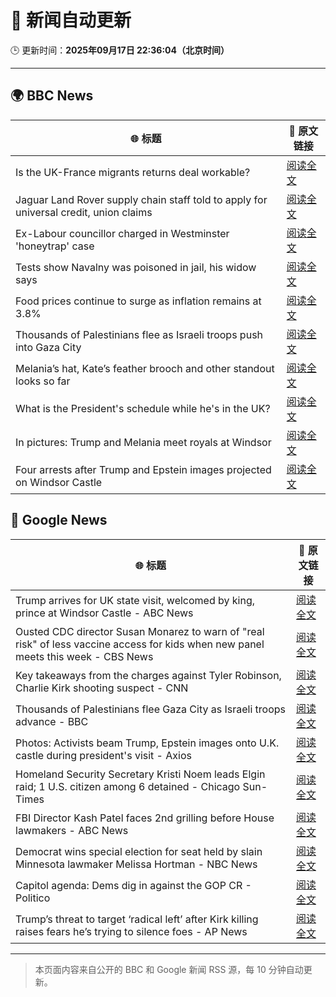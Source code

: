 # 🧠 新闻自动更新

🕒 更新时间：**2025年09月17日 22:36:04（北京时间）**

---

## 🌍 BBC News

| 🌐 标题 | 🔗 原文链接 |
|--------|-------------|
| Is the UK-France migrants returns deal workable? | [阅读全文](https://www.bbc.com/news/articles/ced5gyg2e09o?at_medium=RSS&at_campaign=rss) |
| Jaguar Land Rover supply chain staff told to apply for universal credit, union claims | [阅读全文](https://www.bbc.com/news/articles/c784nwvj1l3o?at_medium=RSS&at_campaign=rss) |
| Ex-Labour councillor charged in Westminster 'honeytrap' case | [阅读全文](https://www.bbc.com/news/articles/cn76dr2jm0ko?at_medium=RSS&at_campaign=rss) |
| Tests show Navalny was poisoned in jail, his widow says | [阅读全文](https://www.bbc.com/news/articles/c5ye0x28vzqo?at_medium=RSS&at_campaign=rss) |
| Food prices continue to surge as inflation remains at 3.8% | [阅读全文](https://www.bbc.com/news/articles/cderznjj4r7o?at_medium=RSS&at_campaign=rss) |
| Thousands of Palestinians flee as Israeli troops push into Gaza City | [阅读全文](https://www.bbc.com/news/articles/cx270y1rgzeo?at_medium=RSS&at_campaign=rss) |
| Melania’s hat, Kate’s feather brooch and other standout looks so far | [阅读全文](https://www.bbc.com/news/articles/cy857ddpjp4o?at_medium=RSS&at_campaign=rss) |
| What is the President's schedule while he's in the UK? | [阅读全文](https://www.bbc.com/news/articles/c8rynvlm6zjo?at_medium=RSS&at_campaign=rss) |
| In pictures: Trump and Melania meet royals at Windsor | [阅读全文](https://www.bbc.com/news/articles/c4gqd70v496o?at_medium=RSS&at_campaign=rss) |
| Four arrests after Trump and Epstein images projected on Windsor Castle | [阅读全文](https://www.bbc.com/news/articles/c78n455mj08o?at_medium=RSS&at_campaign=rss) |

## 📰 Google News

| 🌐 标题 | 🔗 原文链接 |
|--------|-------------|
| Trump arrives for UK state visit, welcomed by king, prince at Windsor Castle - ABC News | [阅读全文](https://news.google.com/rss/articles/CBMipAFBVV95cUxNVEdwcTVuZGU1Nm1kdWRxcE1xMXVYVjBtOFBYME1EZlkxR0lBY0VZVlR4RHgzNllSMFpTeGdGU3JCUl9ZbHc3RlZXeENZdW9JdEhCZlgwX1otdWNmbTZQOGdlVmgyb2JQcUNxUXVCajdMRF9ZeUFCUkFjWXVTanhVUmZDQjRnWWxJcnM3TzNhRFpLN2hLcWo5NzFDZFRrTUFsWW9jc9IBqgFBVV95cUxPMEpBRmRMdndieUxTdTV1N2ZJZ3hJcGwtcThOaHJiamRBSzk0YUFIMmlRc2hzNy1mREpKV0Npa2tIUVpET1IwbDRyb2J4cnd1Sm9CaWZSZ1lTZ0Z2Qi10MFZnRVpYZy1FdFA0SWZiTVF4WWdkZFZCMmZkT0JNNk81TEF5NFMwWXhMSGl6WnJHb0xDRHVNdmp3UXlUUEgwSXpvSHliTkEtVkpHZw?oc=5) |
| Ousted CDC director Susan Monarez to warn of "real risk" of less vaccine access for kids when new panel meets this week - CBS News | [阅读全文](https://news.google.com/rss/articles/CBMikgFBVV95cUxOcGhNeVdzaFdVSzE0TUlJRnF5cjFGcFZ1SDQ5ZExISW1EQ2J1VnhQM0tpX3BNVVA4M1B6ZW4zY3VoQU82UmVKT3RHV25DRzdEUTNWRm02V09JZlVpdlpTXzViLWVXMzNZWnVyQVhvLXF5am5tQjBGX19Dd3VfYlNORUlkMnR1Z3JaREpaSFV5UE1ZZ9IBlwFBVV95cUxQa2tnR1lXcWo2bUJuVzk0N3hqOHFQUTlJRXpsdzR3Z1ROQmRQMlo0N1Nubi02NTNkTUVyQVJNWWpJSV8tLVpkTkFzalVHc3BPSnQzbS01LVQ1b2NYdEs3VGl2eVNJUnU1eDAxT1hDX3V1c2haamw5X3Vtc1ZSakhLWkRuZTBTcTBEbE4yUjd3elVJWkk4aWRF?oc=5) |
| Key takeaways from the charges against Tyler Robinson, Charlie Kirk shooting suspect - CNN | [阅读全文](https://news.google.com/rss/articles/CBMickFVX3lxTFBQNVdhQUthVjk2VUNlUWFxNHhVbXM3UTJhZ183YjhBLW9hcl9OQU1lZVg2T2pTdnluNHlKMFZoWnIxQXIwamtoNmZ2OTRuTEgtTVNRQ2VWZ3RUY3RRYzczWXdzSEFkbUdySXZrYXhUNUpTZw?oc=5) |
| Thousands of Palestinians flee Gaza City as Israeli troops advance - BBC | [阅读全文](https://news.google.com/rss/articles/CBMiWkFVX3lxTFB3Sk52V05lX09WOTQ4ekREZXhVRjFXcDc0RkF4Q3Rhd0gyYkQ3OUUtMmc4MmJWSGhvRWZMRFhWWWFiS0h5R08zamtqYVlMNTdxRVRaLVhGTVU4d9IBX0FVX3lxTE9OSlhFLVA0Tk8yNHRweThnR2hhX0hwa1d2T1FzVU1GYTE2ODlRZE8yX3lJU1Q2b19iS3BYT0gzSm1wVzNfQWRYQlpUSm5OanJDZzZRUVgteGFxeE5zMnow?oc=5) |
| Photos: Activists beam Trump, Epstein images onto U.K. castle during president's visit - Axios | [阅读全文](https://news.google.com/rss/articles/CBMikAFBVV95cUxNM1RCTVg2WUtuUzlBejl6cGI1Ty1seDU1RXY3V2NEUXdfUk80MjFGR2JvbmF5M2JNYjhMbmxFTUJyMHowVGVmZVhjbzFUQ3lSRjZBOUVwN1pUNnlfVWJuWUdvZG9QbnRtcUpac3V5S01NSF9sd2ZmS0NMR1ZOOVhOM2ptUGQ5OEFTa3lzWWhUUjI?oc=5) |
| Homeland Security Secretary Kristi Noem leads Elgin raid; 1 U.S. citizen among 6 detained - Chicago Sun-Times | [阅读全文](https://news.google.com/rss/articles/CBMiuwFBVV95cUxQOFJCQ0xwMEFfdWtKS01qeGhQNG95dzFvSVo5cE9YaUhmUTFTTldBMG42SmZJVUNJT3lkd1ZWTWFNV19tX0J4SExnRmFMeDlES1dXTTVjOGFzQUJpZzI2eHFYa0FyMVhlMkVZRWgxLTFLbUNVOEVIazRLM0lVYVpHeWhUNWRncUdDN0dfak9INzE0MDJ6LWlFWXpXUDlNTEFCV0JSUHZZUVJmSEZ1OWptTUt3cDYyWkdyZ2tz?oc=5) |
| FBI Director Kash Patel faces 2nd grilling before House lawmakers - ABC News | [阅读全文](https://news.google.com/rss/articles/CBMiqAFBVV95cUxNVTdGVEFUb1g3Umx1Zzk2S2V5Y0hwVG84NDYzMjh0WllLb2hNUkYzUnpORk93dTBxUXJrVzRvNGFVMjJ3WFlMdmpnSjFwaXlzT2RMOHB4S1BPTUg3NkNpQU1zcEhPal9NejRkZ09LeHhxRk9ObTJoV3Z6Mmtwa3pxeUY0OHAxaGZZcU1ReGZCWTBsenFsdGotQmtFNEtKMThpUy1IRHB2b0fSAa4BQVVfeXFMT2xyVHNaekxNNWo3WnNTa1dWWFZLdE5JYnF6ZFBaRU9JV2tOeXhUMVVhVUtBT1RTYXpScjlrVnUzZDhSbWVZMk80Z2NQdzlUZmFJNk1tN3k4Wk1BTzRDS2FlVDVRSWFxQUc4NXIybk5PZGZzZmdYNjM3TXZPVU80RUNZRXJBejhvSk9aeDduYm1qaFZrdzBpNlRZaHZQNFZ3TDBlVWJQeXB0Zm50dmF3?oc=5) |
| Democrat wins special election for seat held by slain Minnesota lawmaker Melissa Hortman - NBC News | [阅读全文](https://news.google.com/rss/articles/CBMiuwFBVV95cUxOdW1MdGppQ0R3d3BFMkhfUU5UMmtLRVdDSXIxaWVfVExxQmtOb0x5dnFzcWdhaHowakFPbkQwYndnOGJzLVY1LUZPaXZ2NVBxZTE3TGl2THNrVUlBWE5DeUxlRmNyRnNzaGZiS2o1X0ZiWFpPbHFEbHZ1eTRyMGtma05BTEs1NTczdU0waDAtazRuZTlrMlVRdEdVQjFINEptdW5CS0ZPNlZuRjRMdnlIX1RqdW15WEVQSFNF0gFWQVVfeXFMUEZFM3BoaFQ1RkVqb3V1bjZYZEpPU1U4MDlZMHRDRVh4U28wZmhUN2tOWGcyNFhwSE5NYjBRZVNKN09NRDd4R0Z1bTBtRlVXbkQtRXgzZVE?oc=5) |
| Capitol agenda: Dems dig in against the GOP CR - Politico | [阅读全文](https://news.google.com/rss/articles/CBMi2wFBVV95cUxOTW44aGlHbUxGTklDcF9VLXNQZHJWMlk1c1JkYjNUQ3YwYXluckVfa2g4bmlKSTFGbDJwMnBjMXlpSkZHNXBhU25Pc19lakZad3o2Z3hic3RCaFhFRmhvdzhPZ19FY1hpV1dQeHhJdnc0MmdCUTEyak5GdGhwY3VyanE0YUMzUExkSHFMVTVNODZkMDR0a1ZBaENIOTVQODcxSGViMlFkX2xqdHcxcFl4TFV4aGJlemlMbkpJOWp4dFhtTFMtT3RsLWQ1RDFReUhFSFJLdjhTUDdIVlE?oc=5) |
| Trump’s threat to target ‘radical left’ after Kirk killing raises fears he’s trying to silence foes - AP News | [阅读全文](https://news.google.com/rss/articles/CBMisgFBVV95cUxQTUFhei1WSWtFeTRVUzlkR2VMNkJvUkNFMnlEM1Rob2t5LXJrNkV4T1UxNWxIQU4tTFFFdmRFY2tvNzVySmlLQXdPbFpuOUVoempmdjNaUmlxQ0hJdGVCV2pBblh1UTY4UWxWclRCRFliN0J2UVZhOFU3TXNUdnZwNWEyQTRJRUpxSHBJemFuV1licUw2bm1LTk1DeXNKTU4wenVrYUhiQ0pzdld0MzN0dU9B?oc=5) |

---
> 本页面内容来自公开的 BBC 和 Google 新闻 RSS 源，每 10 分钟自动更新。